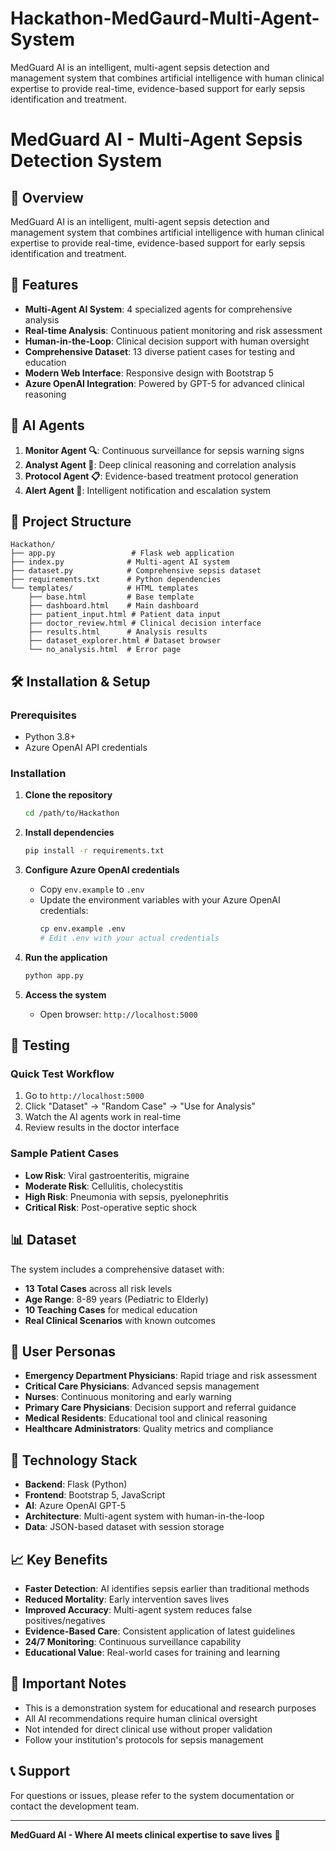 # Hackathon-MedGaurd-Multi-Agent-System
MedGuard AI is an intelligent, multi-agent sepsis detection and management system that combines artificial intelligence with human clinical expertise to provide real-time, evidence-based support for early sepsis identification and treatment.

# MedGuard AI - Multi-Agent Sepsis Detection System

## 🎯 Overview

MedGuard AI is an intelligent, multi-agent sepsis detection and management system that combines artificial intelligence with human clinical expertise to provide real-time, evidence-based support for early sepsis identification and treatment.

## 🚀 Features

- **Multi-Agent AI System**: 4 specialized agents for comprehensive analysis
- **Real-time Analysis**: Continuous patient monitoring and risk assessment
- **Human-in-the-Loop**: Clinical decision support with human oversight
- **Comprehensive Dataset**: 13 diverse patient cases for testing and education
- **Modern Web Interface**: Responsive design with Bootstrap 5
- **Azure OpenAI Integration**: Powered by GPT-5 for advanced clinical reasoning

## 🤖 AI Agents

1. **Monitor Agent 🔍**: Continuous surveillance for sepsis warning signs
2. **Analyst Agent 🧬**: Deep clinical reasoning and correlation analysis
3. **Protocol Agent 📋**: Evidence-based treatment protocol generation
4. **Alert Agent 🚨**: Intelligent notification and escalation system

## 📁 Project Structure

```
Hackathon/
├── app.py                 # Flask web application
├── index.py              # Multi-agent AI system
├── dataset.py            # Comprehensive sepsis dataset
├── requirements.txt      # Python dependencies
└── templates/            # HTML templates
    ├── base.html         # Base template
    ├── dashboard.html    # Main dashboard
    ├── patient_input.html # Patient data input
    ├── doctor_review.html # Clinical decision interface
    ├── results.html      # Analysis results
    ├── dataset_explorer.html # Dataset browser
    └── no_analysis.html  # Error page
```

## 🛠️ Installation & Setup

### Prerequisites
- Python 3.8+
- Azure OpenAI API credentials

### Installation

1. **Clone the repository**
   ```bash
   cd /path/to/Hackathon
   ```

2. **Install dependencies**
   ```bash
   pip install -r requirements.txt
   ```

3. **Configure Azure OpenAI credentials**
   - Copy `env.example` to `.env`
   - Update the environment variables with your Azure OpenAI credentials:
     ```bash
     cp env.example .env
     # Edit .env with your actual credentials
     ```

4. **Run the application**
   ```bash
   python app.py
   ```

5. **Access the system**
   - Open browser: `http://localhost:5000`

## 🧪 Testing

### Quick Test Workflow
1. Go to `http://localhost:5000`
2. Click "Dataset" → "Random Case" → "Use for Analysis"
3. Watch the AI agents work in real-time
4. Review results in the doctor interface

### Sample Patient Cases
- **Low Risk**: Viral gastroenteritis, migraine
- **Moderate Risk**: Cellulitis, cholecystitis
- **High Risk**: Pneumonia with sepsis, pyelonephritis
- **Critical Risk**: Post-operative septic shock

## 📊 Dataset

The system includes a comprehensive dataset with:
- **13 Total Cases** across all risk levels
- **Age Range**: 8-89 years (Pediatric to Elderly)
- **10 Teaching Cases** for medical education
- **Real Clinical Scenarios** with known outcomes

## 🎯 User Personas

- **Emergency Department Physicians**: Rapid triage and risk assessment
- **Critical Care Physicians**: Advanced sepsis management
- **Nurses**: Continuous monitoring and early warning
- **Primary Care Physicians**: Decision support and referral guidance
- **Medical Residents**: Educational tool and clinical reasoning
- **Healthcare Administrators**: Quality metrics and compliance

## 🔧 Technology Stack

- **Backend**: Flask (Python)
- **Frontend**: Bootstrap 5, JavaScript
- **AI**: Azure OpenAI GPT-5
- **Architecture**: Multi-agent system with human-in-the-loop
- **Data**: JSON-based dataset with session storage

## 📈 Key Benefits

- **Faster Detection**: AI identifies sepsis earlier than traditional methods
- **Reduced Mortality**: Early intervention saves lives
- **Improved Accuracy**: Multi-agent system reduces false positives/negatives
- **Evidence-Based Care**: Consistent application of latest guidelines
- **24/7 Monitoring**: Continuous surveillance capability
- **Educational Value**: Real-world cases for training and learning

## 🚨 Important Notes

- This is a demonstration system for educational and research purposes
- All AI recommendations require human clinical oversight
- Not intended for direct clinical use without proper validation
- Follow your institution's protocols for sepsis management

## 📞 Support

For questions or issues, please refer to the system documentation or contact the development team.

---

**MedGuard AI - Where AI meets clinical expertise to save lives** 💚

